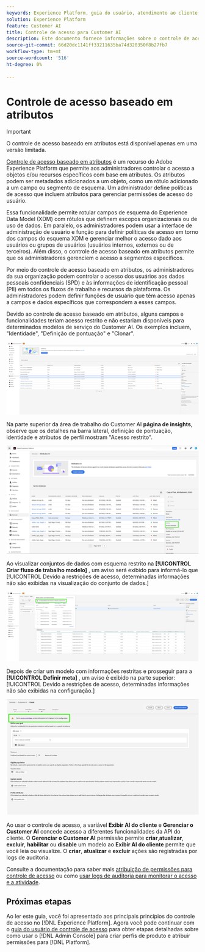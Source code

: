 ```yaml
---
keywords: Experience Platform, guia do usuário, atendimento ao cliente, tópicos populares, controles de acesso, criar modelo;
solution: Experience Platform
feature: Customer AI
title: Controle de acesso para Customer AI
description: Este documento fornece informações sobre o controle de acesso baseado em atributos para o Customer AI.
source-git-commit: 66d20dc1141ff33211635ba74d320350f8b27fb7
workflow-type: tm+mt
source-wordcount: '516'
ht-degree: 0%

---
```



# Controle de acesso baseado em atributos

>[!IMPORTANT]
>
>O controle de acesso baseado em atributos está disponível apenas em uma versão limitada.

[Controle de acesso baseado em atributos](../../../access-control/abac/overview.md) é um recurso do Adobe Experience Platform que permite aos administradores controlar o acesso a objetos e/ou recursos específicos com base em atributos. Os atributos podem ser metadados adicionados a um objeto, como um rótulo adicionado a um campo ou segmento de esquema. Um administrador define políticas de acesso que incluem atributos para gerenciar permissões de acesso do usuário.

Essa funcionalidade permite rotular campos de esquema do Experience Data Model (XDM) com rótulos que definem escopos organizacionais ou de uso de dados. Em paralelo, os administradores podem usar a interface de administração de usuário e função para definir políticas de acesso em torno dos campos do esquema XDM e gerenciar melhor o acesso dado aos usuários ou grupos de usuários (usuários internos, externos ou de terceiros). Além disso, o controle de acesso baseado em atributos permite que os administradores gerenciem o acesso a segmentos específicos.

Por meio do controle de acesso baseado em atributos, os administradores da sua organização podem controlar o acesso dos usuários aos dados pessoais confidenciais (SPD) e às informações de identificação pessoal (PII) em todos os fluxos de trabalho e recursos da plataforma. Os administradores podem definir funções de usuário que têm acesso apenas a campos e dados específicos que correspondem a esses campos.

Devido ao controle de acesso baseado em atributos, alguns campos e funcionalidades teriam acesso restrito e não estariam disponíveis para determinados modelos de serviço do Customer AI. Os exemplos incluem, &quot;Identidade&quot;, &quot;Definição de pontuação&quot; e &quot;Clonar&quot;.

![A área de trabalho do Customer AI com os campos restritos do modelo de serviço é realçada.](../images/user-guide/unavailable-functionalities.png)

Na parte superior da área de trabalho do Customer AI **página de insights**, observe que os detalhes na barra lateral, definição de pontuação, identidade e atributos de perfil mostram &quot;Acesso restrito&quot;.

![A área de trabalho do Customer AI com os campos restritos do schema realçado.](../images/user-guide/access-restricted.png)

Ao visualizar conjuntos de dados com esquema restrito na **[!UICONTROL Criar fluxo de trabalho modelo]** , um aviso será exibido para informá-lo que [!UICONTROL Devido a restrições de acesso, determinadas informações não são exibidas na visualização do conjunto de dados.]

![A área de trabalho do Customer AI com os campos restritos dos conjuntos de dados de visualização com resultados restritos do schema são realçados.](../images/user-guide/restricted-dataset-preview-save-and-exit-cai.png)

Depois de criar um modelo com informações restritas e prosseguir para a **[!UICONTROL Definir meta]** , um aviso é exibido na parte superior: [!UICONTROL Devido a restrições de acesso, determinadas informações não são exibidas na configuração.]

![A área de trabalho do Customer AI com os campos restritos do modelo de serviço é realçada.](../images/user-guide/information-not-displayed-save-and-exit.png)

Ao usar o controle de acesso, a variável **Exibir AI do cliente** e **Gerenciar o Customer AI** concede acesso a diferentes funcionalidades da API do cliente. O **Gerenciar o Customer AI** permissão permite **criar**,**atualizar**, **excluir**, **habilitar** ou **disable** um modelo ao **Exibir AI do cliente** permite que você leia ou visualize. O **criar**, **atualizar** e **excluir** ações são registradas por logs de auditoria.

Consulte a documentação para saber mais [atribuição de permissões para controle de acesso](../../../help/access-control/home.md) ou como [usar logs de auditoria para monitorar o acesso e a atividade](../../../help/landing/governance-privacy-security/audit-logs/overview.md).

## Próximas etapas

Ao ler este guia, você foi apresentado aos principais princípios do controle de acesso no [!DNL Experience Platform]. Agora você pode continuar com o [guia do usuário de controle de acesso](./ui/overview.md) para obter etapas detalhadas sobre como usar o [!DNL Admin Console] para criar perfis de produto e atribuir permissões para [!DNL Platform].